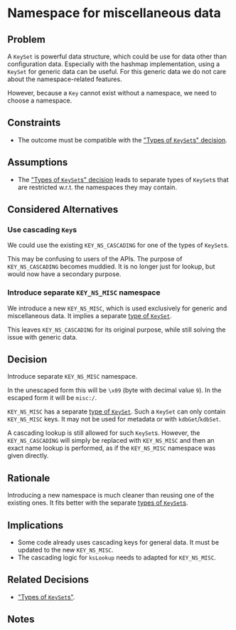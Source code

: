 # Namespace for miscellaneous data

## Problem

A `KeySet` is powerful data structure, which could be use for data other than configuration data.
Especially with the hashmap implementation, using a `KeySet` for generic data can be useful.
For this generic data we do not care about the namespace-related features.

However, because a `Key` cannot exist without a namespace, we need to choose a namespace.

## Constraints

- The outcome must be compatible with the ["Types of `KeySet`s" decision](../2_in_progress/keyset_types.md).

## Assumptions

- The ["Types of `KeySet`s" decision](../2_in_progress/keyset_types.md) leads to separate types of `KeySet`s that are restricted w.r.t. the namespaces they may contain.

## Considered Alternatives

### Use cascading `Key`s

We could use the existing `KEY_NS_CASCADING` for one of the types of `KeySet`s.

This may be confusing to users of the APIs.
The purpose of `KEY_NS_CASCADING` becomes muddied.
It is no longer just for lookup, but would now have a secondary purpose.

### Introduce separate `KEY_NS_MISC` namespace

We introduce a new `KEY_NS_MISC`, which is used exclusively for generic and miscellaneous data.
It implies a separate [type of `KeySet`](../2_in_progress/keyset_types.md).

This leaves `KEY_NS_CASCADING` for its original purpose, while still solving the issue with generic data.

## Decision

Introduce separate `KEY_NS_MISC` namespace.

In the unescaped form this will be `\x09` (byte with decimal value `9`).
In the escaped form it will be `misc:/`.

`KEY_NS_MISC` has a separate [type of `KeySet`](../2_in_progress/keyset_types.md).
Such a `KeySet` can only contain `KEY_NS_MISC` keys.
It may not be used for metadata or with `kdbGet`/`kdbSet`.

A cascading lookup is still allowed for such `KeySet`s.
However, the `KEY_NS_CASCADING` will simply be replaced with `KEY_NS_MISC` and then an exact name lookup is performed, as if the `KEY_NS_MISC` namespace was given directly.

## Rationale

Introducing a new namespace is much cleaner than reusing one of the existing ones.
It fits better with the separate [types of `KeySet`s](../2_in_progress/keyset_types.md).

## Implications

- Some code already uses cascading keys for general data.
  It must be updated to the new `KEY_NS_MISC`.
- The cascading logic for `ksLookup` needs to adapted for `KEY_NS_MISC`.

## Related Decisions

- ["Types of `KeySet`s"](../2_in_progress/keyset_types.md).

## Notes
